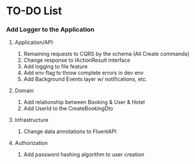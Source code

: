 # TO-DO List

### Add Logger to the Application

1. Application/API:
    
    1. Remaining requests to CQRS by the schema (All Create commands)
    2. Change response to IActionResult interface
    3. Add logging to file feature
    4. Add env flag to throw complete errors in dev env
    5. Add Background Events layer w/ notifications, etc.
2. Domain

    1. Add relationship between Booking & User & Hotel
    2. Add UserId to the CreateBookingDto
3. Infrastructure

    1. Change data annotations to FluentAPI
4. Authorization

    1. Add password hashing algorithm to user creation
